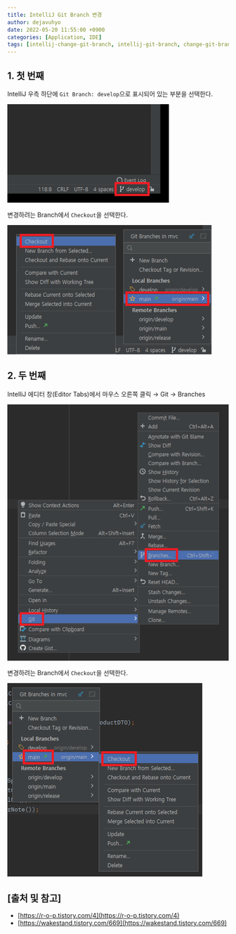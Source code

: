 ```yaml
---
title: IntelliJ Git Branch 변경
author: dejavuhyo
date: 2022-05-20 11:55:00 +0900
categories: [Application, IDE]
tags: [intellij-change-git-branch, intellij-git-branch, change-git-branch, 인텔리제이-깃-브랜치-변경, 깃-브랜치-변경, 브랜치-변경]
---
```


## 1. 첫 번째
IntelliJ 우측 하단에 `Git Branch: develop`으로 표시되어 있는 부분을 선택한다.

![intellij-right](/assets/img/2022-05-20-intellij-change-git-branch/intellij-right.png)

변경하려는 Branch에서 `Checkout`을 선택한다.

![checkout](/assets/img/2022-05-20-intellij-change-git-branch/checkout.png)

## 2. 두 번째
IntelliJ 에디터 창(Editor Tabs)에서 마우스 오른쪽 클릭 → Git → Branches

![right-click](/assets/img/2022-05-20-intellij-change-git-branch/right-click.png)

변경하려는 Branch에서 `Checkout`을 선택한다.

![right-click-checkout](/assets/img/2022-05-20-intellij-change-git-branch/right-click-checkout.png)

## [출처 및 참고]
* [https://r-o-p.tistory.com/4](https://r-o-p.tistory.com/4)
* [https://wakestand.tistory.com/669](https://wakestand.tistory.com/669)

